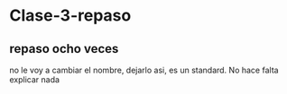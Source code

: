 # Clase-3-repaso

## repaso ocho veces
no le voy a cambiar el nombre, dejarlo asi, es un standard.
No hace falta explicar nada
